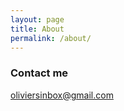 ```yaml
---
layout: page
title: About
permalink: /about/
---
```


### Contact me

[oliviersinbox@gmail.com](mailto:oliviersinbox@gmail.com)

